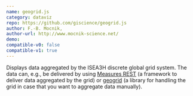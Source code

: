 ```yaml
---
name: geogrid.js
category: dataviz
repo: https://github.com/giscience/geogrid.js
author: F.-B. Mocnik,
author-url: http://www.mocnik-science.net/
demo: 
compatible-v0: false
compatible-v1: true
---
```


Displays data aggregated by the ISEA3H discrete global grid system.  The data can, e.g., be delivered by using <a href="https://github.com/giscience/measures-rest">Measures REST</a> (a framework to deliver data aggregated by the grid) or <a href="https://github.com/giscience/geogrid">geogrid</a> (a library for handling the grid in case that you want to aggregate data manually).
